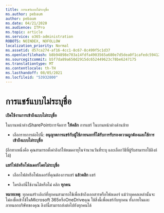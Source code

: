 ```yaml
---
title: การแชร์แบบไม่ระบุชื่อ
ms.author: pebaum
author: pebaum
ms.date: 04/21/2020
ms.audience: ITPro
ms.topic: article
ms.service: o365-administration
ROBOTS: NOINDEX, NOFOLLOW
localization_priority: Normal
ms.assetid: d57ca274-af16-4cc1-8c67-8c499f5c1d37
ms.openlocfilehash: b8b94898e703a14fdfa4903565a680e7d5dea0f1cafedc59412d425b4ff9bbb2
ms.sourcegitcommit: b5f7da89a650d2915dc652449623c78be6247175
ms.translationtype: MT
ms.contentlocale: th-TH
ms.lasthandoff: 08/05/2021
ms.locfileid: "53932800"
---
```

# <a name="anonymous-sharing"></a>การแชร์แบบไม่ระบุชื่อ

 **เปิดใช้งานการเข้าถึงแบบไม่ระบุชื่อ**
  
ในบานหน้าต่างSharePointการจัดการ **ให้คลิก** การแชร์ ในบานหน้าต่างด้านซ้าย 
  
- เลือกรายการต่อไปนี้: **อนุญาตการแชร์กับผู้ใช้ภายนอกที่ได้รับการรับรองความถูกต้องและใช้การเข้าถึงแบบไม่ระบุชื่อ**
  
(อีกทางหนึ่งคือ คุณสามารถตั้งค่าลิงก์ให้หมดอายุในจํานวนวันที่ระบุ และเลือกวิธีที่ผู้รับสามารถใช้ลิงก์ได้)
    
 **แชร์ไฟล์หรือโฟลเดอร์โดยไม่ระบุชื่อ**
  
- เลือกไฟล์หรือโฟลเดอร์ที่คุณต้องการแชร์ **แล้วคลิก** แชร์ 
    
- ใครลิงก์นี้ใช้งานได้หรือไม่ คลิก **ทุกคน**
  
 **หมายเหตุ**: ทุกคนสร้างลิงก์ที่ทุกคนสามารถใช้เพื่อเข้าถึงเอกสารหรือโฟลเดอร์ แม้ว่าบุคคลเหล่านั้นจะไม่ลงชื่อเข้าใช้ในMicrosoft 365หรือOneDriveคุณ ใช้สิ่งนี้เพื่อแชร์กับทุกคน ทั้งภายในและภายนอกบริษัทของคุณ ลิงก์นี้สามารถส่งต่อไปยังทุกคนได้ 
    

